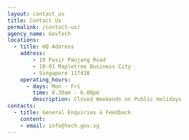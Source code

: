 ```yaml
---
layout: contact_us
title: Contact Us
permalink: /contact-us/
agency_name: GovTech
locations:
  - title: HQ Address
    address:
        - 10 Pasir Panjang Road
        - 10-01 Mapletree Business City
        - Singapore 117438
    operating_hours:
      - days: Mon - Fri
        time: 8.30am - 6.00pm
        description: Closed Weekends on Public Holidays
contacts:
  - title: General Enquiries & Feedback
    content:
    - email: info@tech.gov.sg
---
```

